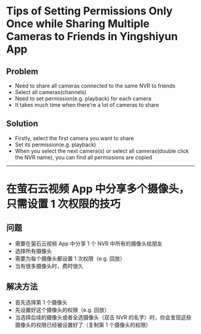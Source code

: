 # Tips of Setting Permissions Only Once while Sharing Multiple Cameras to Friends in Yingshiyun App

## Problem
* Need to share all cameras connected to the same NVR to friends
* Select all cameras(channels)
* Need to set permission(e.g. playback) for each camera
* It takes much time when there're a lot of cameras to share

## Solution
* Firstly, select the first camera you want to share
* Set its permission(e.g. playback)
* When you select the next camera(s) or select all cameras(double click the NVR name), you can find all permissions are copied

--------------------
# 在萤石云视频 App 中分享多个摄像头，只需设置 1 次权限的技巧

## 问题
* 需要在萤石云视频 App 中分享 1 个 NVR 中所有的摄像头给朋友
* 选择所有摄像头
* 需要为每个摄像头都设置 1 次权限（e.g. 回放）
* 当有很多摄像头时，费时很久

## 解决方法
* 首先选择第 1 个摄像头
* 先设置好这个摄像头的权限（e.g. 回放）
* 当选择后续的摄像头或者全选摄像头（双击 NVR 的名字）时，你会发现这些摄像头的权限已经被设置好了（复制第 1 个摄像头的权限）
